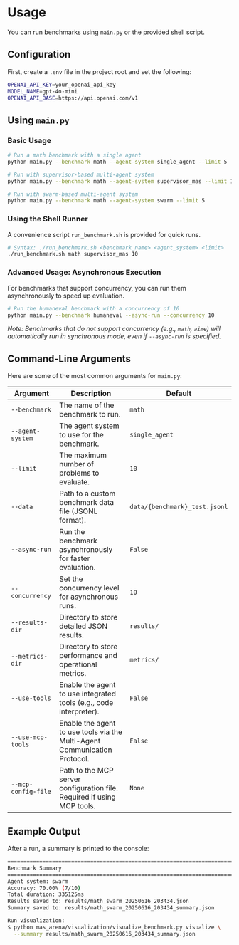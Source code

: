 # Usage

You can run benchmarks using `main.py` or the provided shell script.

## Configuration

First, create a `.env` file in the project root and set the following:

```bash
OPENAI_API_KEY=your_openai_api_key
MODEL_NAME=gpt-4o-mini
OPENAI_API_BASE=https://api.openai.com/v1
```

## Using `main.py`

### Basic Usage

```bash
# Run a math benchmark with a single agent
python main.py --benchmark math --agent-system single_agent --limit 5

# Run with supervisor-based multi-agent system
python main.py --benchmark math --agent-system supervisor_mas --limit 10

# Run with swarm-based multi-agent system
python main.py --benchmark math --agent-system swarm --limit 5
```

### Using the Shell Runner

A convenience script `run_benchmark.sh` is provided for quick runs.

```bash
# Syntax: ./run_benchmark.sh <benchmark_name> <agent_system> <limit>
./run_benchmark.sh math supervisor_mas 10
```
### Advanced Usage: Asynchronous Execution

For benchmarks that support concurrency, you can run them asynchronously to speed up evaluation.

```bash
# Run the humaneval benchmark with a concurrency of 10
python main.py --benchmark humaneval --async-run --concurrency 10
```
*Note: Benchmarks that do not support concurrency (e.g., `math`, `aime`) will automatically run in synchronous mode, even if `--async-run` is specified.*



## Command-Line Arguments

Here are some of the most common arguments for `main.py`:

| Argument              | Description                                                              | Default                  |
| --------------------- | ------------------------------------------------------------------------ | ------------------------ |
| `--benchmark`         | The name of the benchmark to run.                                        | `math`                   |
| `--agent-system`      | The agent system to use for the benchmark.                               | `single_agent`           |
| `--limit`             | The maximum number of problems to evaluate.                              | `10`                     |
| `--data`              | Path to a custom benchmark data file (JSONL format).                     | `data/{benchmark}_test.jsonl` |
| `--async-run`         | Run the benchmark asynchronously for faster evaluation.                  | `False`                  |
| `--concurrency`       | Set the concurrency level for asynchronous runs.                         | `10`                     |
| `--results-dir`       | Directory to store detailed JSON results.                                | `results/`               |
| `--metrics-dir`       | Directory to store performance and operational metrics.                  | `metrics/`               |
| `--use-tools`         | Enable the agent to use integrated tools (e.g., code interpreter).       | `False`                  |
| `--use-mcp-tools`     | Enable the agent to use tools via the Multi-Agent Communication Protocol. | `False`                  |
| `--mcp-config-file`   | Path to the MCP server configuration file. Required if using MCP tools.  | `None`                   |

## Example Output

After a run, a summary is printed to the console:

```bash
================================================================================
Benchmark Summary
================================================================================
Agent system: swarm
Accuracy: 70.00% (7/10)
Total duration: 335125ms
Results saved to: results/math_swarm_20250616_203434.json
Summary saved to: results/math_swarm_20250616_203434_summary.json

Run visualization:
$ python mas_arena/visualization/visualize_benchmark.py visualize \
  --summary results/math_swarm_20250616_203434_summary.json
```
